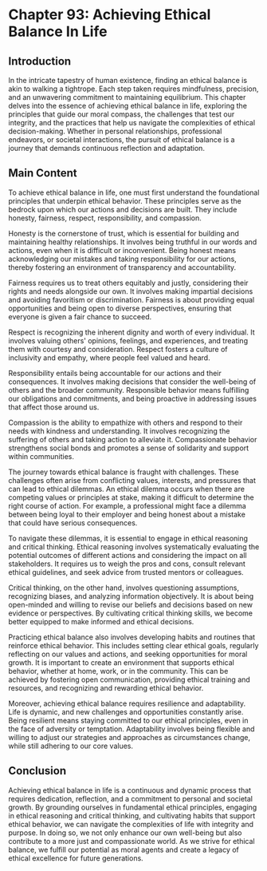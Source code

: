 # Chapter 93: Achieving Ethical Balance In Life

## Introduction

In the intricate tapestry of human existence, finding an ethical balance is akin to walking a tightrope. Each step taken requires mindfulness, precision, and an unwavering commitment to maintaining equilibrium. This chapter delves into the essence of achieving ethical balance in life, exploring the principles that guide our moral compass, the challenges that test our integrity, and the practices that help us navigate the complexities of ethical decision-making. Whether in personal relationships, professional endeavors, or societal interactions, the pursuit of ethical balance is a journey that demands continuous reflection and adaptation.

## Main Content

To achieve ethical balance in life, one must first understand the foundational principles that underpin ethical behavior. These principles serve as the bedrock upon which our actions and decisions are built. They include honesty, fairness, respect, responsibility, and compassion. 

Honesty is the cornerstone of trust, which is essential for building and maintaining healthy relationships. It involves being truthful in our words and actions, even when it is difficult or inconvenient. Being honest means acknowledging our mistakes and taking responsibility for our actions, thereby fostering an environment of transparency and accountability.

Fairness requires us to treat others equitably and justly, considering their rights and needs alongside our own. It involves making impartial decisions and avoiding favoritism or discrimination. Fairness is about providing equal opportunities and being open to diverse perspectives, ensuring that everyone is given a fair chance to succeed.

Respect is recognizing the inherent dignity and worth of every individual. It involves valuing others' opinions, feelings, and experiences, and treating them with courtesy and consideration. Respect fosters a culture of inclusivity and empathy, where people feel valued and heard.

Responsibility entails being accountable for our actions and their consequences. It involves making decisions that consider the well-being of others and the broader community. Responsible behavior means fulfilling our obligations and commitments, and being proactive in addressing issues that affect those around us.

Compassion is the ability to empathize with others and respond to their needs with kindness and understanding. It involves recognizing the suffering of others and taking action to alleviate it. Compassionate behavior strengthens social bonds and promotes a sense of solidarity and support within communities.

The journey towards ethical balance is fraught with challenges. These challenges often arise from conflicting values, interests, and pressures that can lead to ethical dilemmas. An ethical dilemma occurs when there are competing values or principles at stake, making it difficult to determine the right course of action. For example, a professional might face a dilemma between being loyal to their employer and being honest about a mistake that could have serious consequences.

To navigate these dilemmas, it is essential to engage in ethical reasoning and critical thinking. Ethical reasoning involves systematically evaluating the potential outcomes of different actions and considering the impact on all stakeholders. It requires us to weigh the pros and cons, consult relevant ethical guidelines, and seek advice from trusted mentors or colleagues.

Critical thinking, on the other hand, involves questioning assumptions, recognizing biases, and analyzing information objectively. It is about being open-minded and willing to revise our beliefs and decisions based on new evidence or perspectives. By cultivating critical thinking skills, we become better equipped to make informed and ethical decisions.

Practicing ethical balance also involves developing habits and routines that reinforce ethical behavior. This includes setting clear ethical goals, regularly reflecting on our values and actions, and seeking opportunities for moral growth. It is important to create an environment that supports ethical behavior, whether at home, work, or in the community. This can be achieved by fostering open communication, providing ethical training and resources, and recognizing and rewarding ethical behavior.

Moreover, achieving ethical balance requires resilience and adaptability. Life is dynamic, and new challenges and opportunities constantly arise. Being resilient means staying committed to our ethical principles, even in the face of adversity or temptation. Adaptability involves being flexible and willing to adjust our strategies and approaches as circumstances change, while still adhering to our core values.

## Conclusion

Achieving ethical balance in life is a continuous and dynamic process that requires dedication, reflection, and a commitment to personal and societal growth. By grounding ourselves in fundamental ethical principles, engaging in ethical reasoning and critical thinking, and cultivating habits that support ethical behavior, we can navigate the complexities of life with integrity and purpose. In doing so, we not only enhance our own well-being but also contribute to a more just and compassionate world. As we strive for ethical balance, we fulfill our potential as moral agents and create a legacy of ethical excellence for future generations.